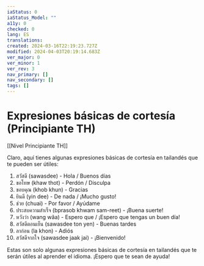 ```yaml
---
iaStatus: 0
iaStatus_Model: ""
a11y: 0
checked: 0
lang: ES
translations: 
created: 2024-03-16T22:19:23.727Z
modified: 2024-04-03T20:19:14.683Z
ver_major: 0
ver_minor: 1
ver_rev: 3
nav_primary: []
nav_secondary: []
tags: []
---
```

# Expresiones básicas de cortesía (Principiante TH)

[[Nivel Principiante TH]]

Claro, aquí tienes algunas expresiones básicas de cortesía en tailandés que te pueden ser útiles:

1. สวัสดี (sawasdee) - Hola / Buenos días
2. ขอโทษ (khaw thot) - Perdón / Disculpa
3. ขอบคุณ (khob khun) - Gracias
4. ยินดี (yin dee) - De nada / ¡Mucho gusto!
5. ช่วย (chuai) - Por favor / Ayúdame
6. ประสบความสำเร็จ (bprasob khwam sam-reet) - ¡Buena suerte!
7. หวังว่า (wang wâa) - Espero que / ¡Espero que tengas un buen día!
8. สวัสดีตอนเย็น (sawasdee ton yen) - Buenas tardes
9. ลาก่อน (la khon) - Adiós
10. สวัสดีจากใจ (sawasdee jaak jai) - ¡Bienvenido!

Estas son solo algunas expresiones básicas de cortesía en tailandés que te serán útiles al aprender el idioma. ¡Espero que te sean de ayuda!

